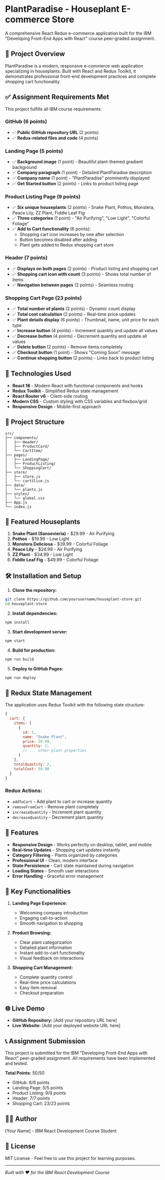 # PlantParadise - Houseplant E-commerce Store

A comprehensive React Redux e-commerce application built for the IBM "Developing Front-End Apps with React" course peer-graded assignment.

## 🌱 Project Overview

PlantParadise is a modern, responsive e-commerce web application specializing in houseplants. Built with React and Redux Toolkit, it demonstrates professional front-end development practices and complete shopping cart functionality.

## ✅ Assignment Requirements Met

This project fulfills all IBM course requirements:

### GitHub (6 points)
- ✅ **Public GitHub repository URL** (2 points)
- ✅ **Redux-related files and code** (4 points)

### Landing Page (5 points)
- ✅ **Background image** (1 point) - Beautiful plant-themed gradient background
- ✅ **Company paragraph** (1 point) - Detailed PlantParadise description
- ✅ **Company name** (1 point) - "PlantParadise" prominently displayed
- ✅ **Get Started button** (2 points) - Links to product listing page

### Product Listing Page (9 points)
- ✅ **Six unique houseplants** (2 points) - Snake Plant, Pothos, Monstera, Peace Lily, ZZ Plant, Fiddle Leaf Fig
- ✅ **Three categories** (1 point) - "Air Purifying", "Low Light", "Colorful Foliage"
- ✅ **Add to Cart functionality** (6 points):
  - Shopping cart icon increases by one after selection
  - Button becomes disabled after adding
  - Plant gets added to Redux shopping cart store

### Header (7 points)
- ✅ **Displays on both pages** (2 points) - Product listing and shopping cart
- ✅ **Shopping cart icon with count** (3 points) - Shows total number of items
- ✅ **Navigation between pages** (2 points) - Seamless routing

### Shopping Cart Page (23 points)
- ✅ **Total number of plants** (2 points) - Dynamic count display
- ✅ **Total cost calculation** (2 points) - Real-time price updates
- ✅ **Plant details display** (6 points) - Thumbnail, name, unit price for each type
- ✅ **Increase button** (4 points) - Increment quantity and update all values
- ✅ **Decrease button** (4 points) - Decrement quantity and update all values
- ✅ **Delete button** (2 points) - Remove items completely
- ✅ **Checkout button** (1 point) - Shows "Coming Soon" message
- ✅ **Continue shopping button** (2 points) - Links back to product listing

## 🚀 Technologies Used

- **React 18** - Modern React with functional components and hooks
- **Redux Toolkit** - Simplified Redux state management
- **React Router v6** - Client-side routing
- **Modern CSS** - Custom styling with CSS variables and flexbox/grid
- **Responsive Design** - Mobile-first approach

## 📁 Project Structure

```
src/
├── components/
│   ├── Header/
│   ├── ProductCard/
│   └── CartItem/
├── pages/
│   ├── LandingPage/
│   ├── ProductListing/
│   └── ShoppingCart/
├── store/
│   ├── store.js
│   └── cartSlice.js
├── data/
│   └── plants.js
├── styles/
│   └── global.css
├── App.js
└── index.js
```

## 🌿 Featured Houseplants

1. **Snake Plant (Sansevieria)** - $29.99 - Air Purifying
2. **Pothos** - $19.99 - Low Light
3. **Monstera Deliciosa** - $39.99 - Colorful Foliage
4. **Peace Lily** - $24.99 - Air Purifying
5. **ZZ Plant** - $34.99 - Low Light
6. **Fiddle Leaf Fig** - $49.99 - Colorful Foliage

## 🛠️ Installation and Setup

1. **Clone the repository:**
```bash
git clone https://github.com/yourusername/houseplant-store.git
cd houseplant-store
```

2. **Install dependencies:**
```bash
npm install
```

3. **Start development server:**
```bash
npm start
```

4. **Build for production:**
```bash
npm run build
```

5. **Deploy to GitHub Pages:**
```bash
npm run deploy
```

## 🔧 Redux State Management

The application uses Redux Toolkit with the following state structure:

```javascript
{
  cart: {
    items: [
      {
        id: 1,
        name: "Snake Plant",
        price: 29.99,
        quantity: 2,
        // ... other plant properties
      }
    ],
    totalQuantity: 2,
    totalCost: 59.98
  }
}
```

### Redux Actions:
- `addToCart` - Add plant to cart or increase quantity
- `removeFromCart` - Remove plant completely
- `increaseQuantity` - Increment plant quantity
- `decreaseQuantity` - Decrement plant quantity

## 📱 Features

- **Responsive Design** - Works perfectly on desktop, tablet, and mobile
- **Real-time Updates** - Shopping cart updates instantly
- **Category Filtering** - Plants organized by categories
- **Professional UI** - Clean, modern interface
- **State Persistence** - Cart state maintained during navigation
- **Loading States** - Smooth user interactions
- **Error Handling** - Graceful error management

## 🎯 Key Functionalities

1. **Landing Page Experience:**
   - Welcoming company introduction
   - Engaging call-to-action
   - Smooth navigation to shopping

2. **Product Browsing:**
   - Clear plant categorization
   - Detailed plant information
   - Instant add-to-cart functionality
   - Visual feedback on interactions

3. **Shopping Cart Management:**
   - Complete quantity control
   - Real-time price calculations
   - Easy item removal
   - Checkout preparation

## 🌐 Live Demo

- **GitHub Repository:** [Add your repository URL here]
- **Live Website:** [Add your deployed website URL here]

## 📞 Assignment Submission

This project is submitted for the IBM "Developing Front-End Apps with React" peer-graded assignment. All requirements have been implemented and tested.

**Total Points:** 50/50
- GitHub: 6/6 points
- Landing Page: 5/5 points  
- Product Listing: 9/9 points
- Header: 7/7 points
- Shopping Cart: 23/23 points

## 👨‍💻 Author

[Your Name] - IBM React Development Course Student

## 📄 License

MIT License - Feel free to use this project for learning purposes.

---

*Built with ❤️ for the IBM React Development Course*